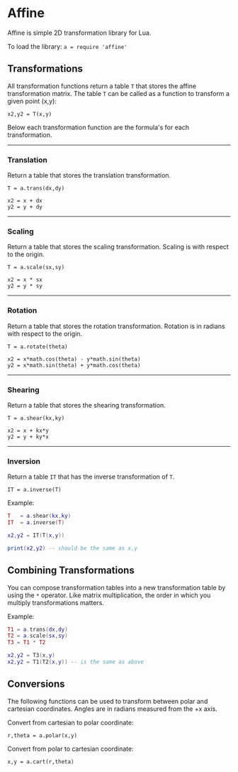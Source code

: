 # Affine

Affine is simple 2D transformation library for Lua.

To load the library: `a = require 'affine'`

## Transformations

All transformation functions return a table `T` that stores the affine transformation matrix. The table `T` can be called as a function to transform a given point (x,y): 

`x2,y2 = T(x,y)`

Below each transformation function are the formula's for each transformation.

----------------------------
### Translation

Return a table that stores the translation transformation.

`T = a.trans(dx,dy)`

	x2 = x + dx
	y2 = y + dy

----------------------------
### Scaling

Return a table that stores the scaling transformation. Scaling is with respect to the origin.

`T = a.scale(sx,sy)`

	x2 = x * sx
	y2 = y * sy

----------------------------
### Rotation

Return a table that stores the rotation transformation. Rotation is in radians with respect to the origin.

`T = a.rotate(theta)`

	x2 = x*math.cos(theta) - y*math.sin(theta)
	y2 = x*math.sin(theta) + y*math.cos(theta)

----------------------------
### Shearing

Return a table that stores the shearing transformation.

`T = a.shear(kx,ky)`

	x2 = x + kx*y
	y2 = y + ky*x

----------------------------
### Inversion

Return a table `IT` that has the inverse transformation of `T`.

`IT = a.inverse(T)`

Example:

````lua
T	= a.shear(kx,ky)
IT	= a.inverse(T)

x2,y2 = IT(T(x,y))

print(x2,y2) -- should be the same as x,y
````

## Combining Transformations

You can compose transformation tables into a new transformation table by using the `*` operator. Like matrix multiplication, the order in which you multiply transformations matters.

Example:

````lua
T1 = a.trans(dx,dy)
T2 = a.scale(sx,sy)
T3 = T1 * T2

x2,y2 = T3(x,y)
x2,y2 = T1(T2(x,y)) -- is the same as above
````

## Conversions

The following functions can be used to transform between polar and cartesian coordinates. Angles are in radians measured from the +x axis.

Convert from cartesian to polar coordinate:

	r,theta	= a.polar(x,y)

Convert from polar to cartesian coordinate:

	x,y = a.cart(r,theta)